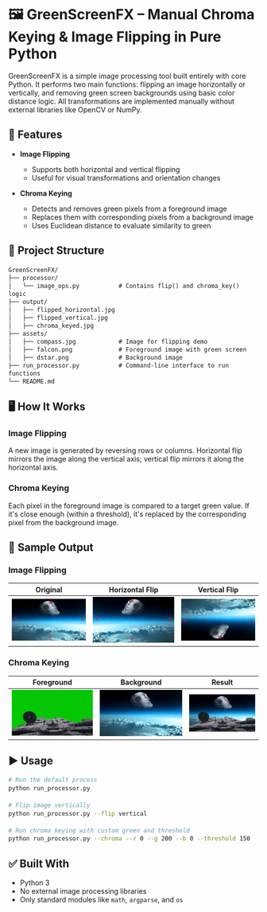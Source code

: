 # 🖼️ GreenScreenFX – Manual Chroma Keying & Image Flipping in Pure Python

GreenScreenFX is a simple image processing tool built entirely with core Python. It performs two main functions: flipping an image horizontally or vertically, and removing green screen backgrounds using basic color distance logic. All transformations are implemented manually without external libraries like OpenCV or NumPy.

## 🔧 Features

- **Image Flipping**
  - Supports both horizontal and vertical flipping
  - Useful for visual transformations and orientation changes

- **Chroma Keying**
  - Detects and removes green pixels from a foreground image
  - Replaces them with corresponding pixels from a background image
  - Uses Euclidean distance to evaluate similarity to green

## 📂 Project Structure

```
GreenScreenFX/
├── processor/
│   └── image_ops.py           # Contains flip() and chroma_key() logic
├── output/
│   ├── flipped_horizontal.jpg
│   ├── flipped_vertical.jpg
│   ├── chroma_keyed.jpg
├── assets/
│   ├── compass.jpg            # Image for flipping demo
│   ├── falcon.png             # Foreground image with green screen
│   ├── dstar.png              # Background image
├── run_processor.py           # Command-line interface to run functions
└── README.md
```

## 🖥️ How It Works

### Image Flipping
A new image is generated by reversing rows or columns. Horizontal flip mirrors the image along the vertical axis; vertical flip mirrors it along the horizontal axis.

### Chroma Keying
Each pixel in the foreground image is compared to a target green value. If it's close enough (within a threshold), it's replaced by the corresponding pixel from the background image.

## 📸 Sample Output

### Image Flipping

| Original | Horizontal Flip | Vertical Flip |
|----------|------------------|----------------|
| ![Compass](compass_image.jpg) | ![Horizontal](flipped_horizontal.jpg) | ![Vertical](flipped_vertical.jpg) |

### Chroma Keying

| Foreground | Background | Result |
|------------|------------|--------|
| ![Falcon](falcon.png) | ![DStar](dstar.png) | ![Result](chroma_keyed.jpg) |

## ▶️ Usage

```bash
# Run the default process
python run_processor.py

# Flip image vertically
python run_processor.py --flip vertical

# Run chroma keying with custom green and threshold
python run_processor.py --chroma --r 0 --g 200 --b 0 --threshold 150
```

## ✅ Built With

- Python 3
- No external image processing libraries
- Only standard modules like `math`, `argparse`, and `os`
